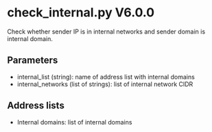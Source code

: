 check_internal.py V6.0.0
========================

Check whether sender IP is in internal networks and sender domain is internal domain.

## Parameters
* internal_list (string): name of address list with internal domains
* internal_networks (list of strings): list of internal network CIDR

## Address lists
* Internal domains: list of internal domains
